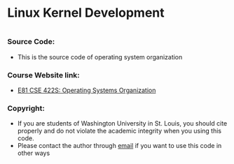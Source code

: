 # Linux Kernel Development
#
### Source Code:
  - This is the source code of operating system organization

### Course Website link:
  - [E81 CSE 422S: Operating Systems Organization](https://www.cse.wustl.edu/~brian.kocoloski/courses/cse422s)


### Copyright:
  - If you are students of Washington University in St. Louis, you should cite properly and do not violate the academic integrity when you using this code.
  - Please contact the author through [email](Li.z@wustl.edu) if you want to use this code in other ways

